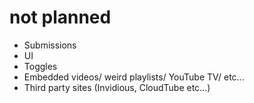 # not planned
- Submissions
- UI
- Toggles
- Embedded videos/ weird playlists/ YouTube TV/ etc...
- Third party sites (Invidious, CloudTube etc...)